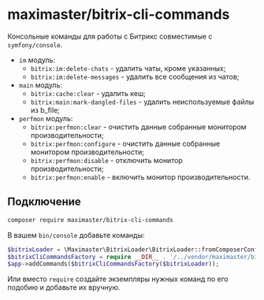 # maximaster/bitrix-cli-commands

Консольные команды для работы с Битрикс совместимые с `symfony/console`.

* `im` модуль:
  * `bitrix:im:delete-chats` - удалить чаты, кроме указанных;
  * `bitrix:im:delete-messages` - удалить все сообщения из чатов;
* `main` модуль:
  * `bitrix:cache:clear` - удалить кеш;
  * `bitrix:main:mark-dangled-files` - удалить неиспользуемые файлы из b_file;
* `perfmon` модуль:
  * `bitrix:perfmon:clear` - очистить данные собранные монитором
    производительности;
  * `bitrix:perfmon:configure` - очистить данные собранные монитором
    производительности;
  * `bitrix:perfmon:disable` - отключить монитор производительности;
  * `bitrix:perfmon:enable` - включить монитор производительности.

## Подключение

```bash
composer require maximaster/bitrix-cli-commands
```

В вашем `bin/console` добавьте команды:

```php
$bitrixLoader = \Maximaster\BitrixLoader\BitrixLoader::fromComposerConfigExtra(__DIR__ . '/../composer.json');
$bitrixCliCommandsFactory = require __DIR__ . '/../vendor/maximaster/bitrix-cli-commands/config/commands.php';
$app->addCommands($bitrixCliCommandsFactory($bitrixLoader));
```

Или вместо `require` создайте экземпляры нужных команд по его подобию и добавьте
их вручную.
